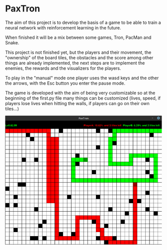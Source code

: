 # PaxTron

The aim of this project is to develop the basis of a game to be able to train a neural network with reinforcement learning in the future.

When finished it will be a mix between some games, Tron, PacMan and Snake.

This project is not finished yet, but the players and their movement, the "ownership" of the board tiles, the obstacles and the score among other things are already implemented, the next steps are to implement the enemies, the rewards and the visualizers for the players.

To play in the "manual" mode one player uses the wasd keys and the other the arrows, with the Esc button you enter the pause mode.

The game is developed with the aim of being very customizable so at the beginning of the first.py file many things can be customized (lives, speed, if players lose lives when hitting the walls, if players can go on their own tiles...)


![alt text](https://github.com/Santixs/PaxTron/blob/master/Images/PaxTron%20screenshot.png)
